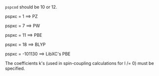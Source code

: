 `pspcod` should be 10 or 12.

pspxc = 1 ==> PZ

pspxc = 7 ==> PW

pspxc = 11 ==> PBE

pspxc = 18 ==> BLYP

pspxc = -101130 ==> LibXC's PBE

The coefficients k's (used in spin-coupling calculations for l /= 0)
must be specified.

